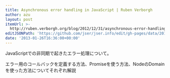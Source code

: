 ```yaml
---
title: Asynchronous error handling in JavaScript | Ruben Verborgh
author: azu
layout: post
itemUrl: >-
  http://ruben.verborgh.org/blog/2012/12/31/asynchronous-error-handling-in-javascript/
editJSONPath: 'https://github.com/jser/jser.info/edit/gh-pages/data/2013/01/index.json'
date: '2013-01-26T16:36:00+00:00'
---
```

JavaScriptでの非同期で起きたエラー処理について。

エラー用のコールバックを定義する方法、Promiseを使う方法、NodeのDomainを使った方法についてそれぞれ解説
